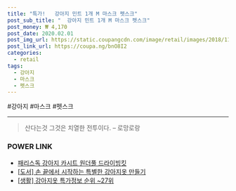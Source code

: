 ```yaml
--- 
title: "특가!   강아지 민트 1개 M 마스크 펫스크" 
post_sub_title: "  강아지 민트 1개 M 마스크 펫스크" 
post_money: ₩ 4,170 
post_date: 2020.02.01 
post_img_url: https://static.coupangcdn.com/image/retail/images/2018/11/15/17/3/7b5c2a4e-436f-441b-b2b4-6a5b6fb303ad.jpg 
post_link_url: https://coupa.ng/bnO8I2 
categories: 
  - retail 
tags: 
  - 강아지 
  - 마스크 
  - 펫스크 
--- 
```

  #강아지 #마스크 #펫스크 
<hr> 

> 산다는것 그것은 치열한 전투이다.  – 로망로랑 


### POWER LINK

* <a href="https://blog.naver.com/fasyy4321/221780335571" target="_blank">패리스독 강아지 카시트 원더풀 드라이빙킷</a>
* <a href="https://blog.naver.com/santokki14/221789924649" target="_blank">[도서] 손 끝에서 시작하는 특별한 강아지옷 만들기</a>
* <a href="https://blog.naver.com/sakai111/221777617746" target="_blank"> [생활] 강아지옷 특가정보 순위 ~27위</a>
